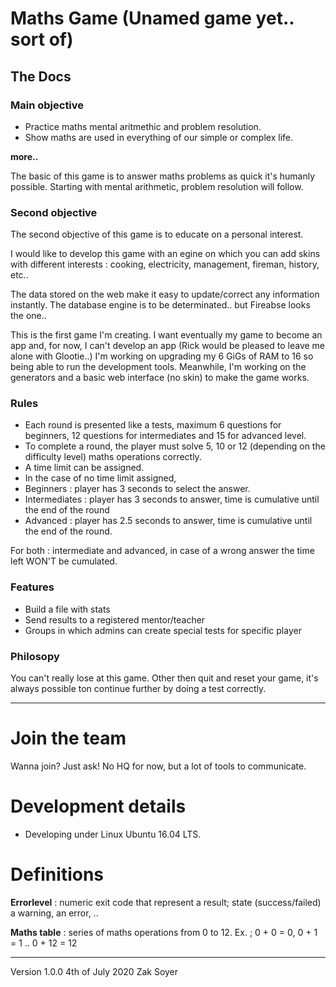 # Maths Game (Unamed game yet.. sort of)
## The Docs

### Main objective

* Practice maths mental aritmethic and problem resolution.
* Show maths are used in everything of our simple or complex life.

**more..**

The basic of this game is to answer maths problems as quick it's humanly possible.
Starting with mental arithmetic, problem resolution will follow.

### Second objective

The second objective of this game is to educate on a personal interest.

I would like to develop this game with an egine on which you can add skins with different interests : cooking, electricity, management, fireman, history, etc..

The data stored on the web make it easy to update/correct any information instantly.
The database engine is to be determinated.. but Fireabse looks the one..

This is the first game I'm creating.  I want eventually my game to become an app and, for now, I can't develop an app (Rick would be pleased to leave me alone with Glootie..) I'm working on upgrading my 6 GiGs of RAM to 16 so being able to run the development tools.  Meanwhile, I'm working on the generators and a basic web interface (no skin) to make the game works.

### Rules

* Each round is presented like a tests, maximum 6 questions for beginners, 12 questions for intermediates and 15 for advanced level.
* To complete a round, the player must solve 5, 10 or 12 (depending on the difficulty level) maths operations correctly.
* A time limit can be assigned.
* In the case of no time limit assigned, 
* Beginners : player has 3 seconds to select the answer.
* Intermediates : player has 3 seconds to answer, time is cumulative until the end of the round
* Advanced : player has 2.5 seconds to answer, time is cumulative until the end of the round.  

For both : intermediate and advanced, in case of a wrong answer the time left WON'T be cumulated.

### Features
* Build a file with stats
* Send results to a registered mentor/teacher
* Groups in which admins can create special tests for specific player

### Philosopy

You can't really lose at this game.  Other then quit and reset your game, it's always possible ton continue further by doing a test correctly.

***

# Join the team

Wanna join? Just ask!  No HQ for now, but a lot of tools to communicate.

# Development details

* Developing under Linux Ubuntu 16.04 LTS.

# Definitions

**Errorlevel** : numeric exit code that represent a result; state (success/failed) a warning, an error, ..

**Maths table** : series of maths operations from 0 to 12. Ex. ; 0 + 0 = 0, 0 + 1 = 1 .. 0 + 12 = 12

***
Version 1.0.0
4th of July 2020
Zak Soyer